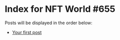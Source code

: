 # Index for NFT World #655
Posts will be displayed in the order below:

- [Your first post](./001-first.md)


